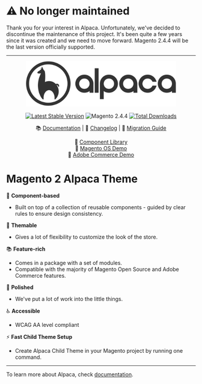 # ⚠️ No longer maintained
Thank you for your interest in Alpaca. Unfortunately, we've decided to discontinue the maintenance of this project. It's been quite a few years since it was created and we need to move forward. Magento 2.4.4 will be the last version officially supported.

---

<div align="center">
<img src="./web/images/icons/logo.svg" alt="Alpaca Logo" width="400"/>

[![Latest Stable Version](http://poser.pugx.org/snowdog/theme-frontend-alpaca/v)](https://packagist.org/packages/snowdog/theme-frontend-alpaca) <img src="https://img.shields.io/badge/Magento-2.4.4-blue.svg" alt="Magento 2.4.4"/> [![Total Downloads](http://poser.pugx.org/snowdog/theme-frontend-alpaca/downloads)](https://packagist.org/packages/snowdog/theme-frontend-alpaca)

📚 [Documentation](https://magento2-alpaca-docs.vercel.app/) | 📝 [Changelog](./CHANGELOG.md) | 🔺 [Migration Guide](https://magento2-alpaca-docs.vercel.app/guide/migration-guide.html)

🔹 [Component Library](https://magento2-alpaca-theme.vercel.app/)<br>
🔹 [Magento OS Demo](https://alpaca-community.snowdog.dev/)<br>
🔹 [Adobe Commerce Demo](https://alpaca-commerce.snowdog.dev/)<br>
</div>

# Magento 2 Alpaca Theme
📝 **Component-based**
* Built on top of a collection of reusable components - guided by clear rules to ensure design consistency.

🎨 **Themable**
* Gives a lot of flexibility to customize the look of the store.

📚 **Feature-rich**
* Comes in a package with a set of modules.
* Compatible with the majority of Magento Open Source and Adobe Commerce features.

💅 **Polished**
* We've put a lot of work into the little things.

♿️ **Accessible**
* WCAG AA level compliant

⚡️ **Fast Child Theme Setup**
* Create Alpaca Child Theme in your Magento project by running one command.

---

To learn more about Alpaca, check [documentation](https://magento2-alpaca-docs.vercel.app/).

